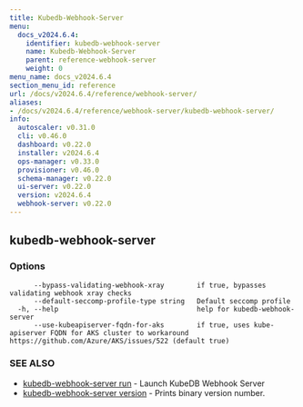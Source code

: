 ```yaml
---
title: Kubedb-Webhook-Server
menu:
  docs_v2024.6.4:
    identifier: kubedb-webhook-server
    name: Kubedb-Webhook-Server
    parent: reference-webhook-server
    weight: 0
menu_name: docs_v2024.6.4
section_menu_id: reference
url: /docs/v2024.6.4/reference/webhook-server/
aliases:
- /docs/v2024.6.4/reference/webhook-server/kubedb-webhook-server/
info:
  autoscaler: v0.31.0
  cli: v0.46.0
  dashboard: v0.22.0
  installer: v2024.6.4
  ops-manager: v0.33.0
  provisioner: v0.46.0
  schema-manager: v0.22.0
  ui-server: v0.22.0
  version: v2024.6.4
  webhook-server: v0.22.0
---
```


## kubedb-webhook-server



### Options

```
      --bypass-validating-webhook-xray        if true, bypasses validating webhook xray checks
      --default-seccomp-profile-type string   Default seccomp profile
  -h, --help                                  help for kubedb-webhook-server
      --use-kubeapiserver-fqdn-for-aks        if true, uses kube-apiserver FQDN for AKS cluster to workaround https://github.com/Azure/AKS/issues/522 (default true)
```

### SEE ALSO

* [kubedb-webhook-server run](/docs/v2024.6.4/reference/webhook-server/kubedb-webhook-server_run)	 - Launch KubeDB Webhook Server
* [kubedb-webhook-server version](/docs/v2024.6.4/reference/webhook-server/kubedb-webhook-server_version)	 - Prints binary version number.

